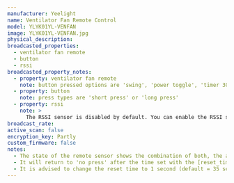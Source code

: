 ```yaml
---
manufacturer: Yeelight
name: Ventilator Fan Remote Control
model: YLYK01YL-VENFAN
image: YLYK01YL-VENFAN.jpg
physical_description:
broadcasted_properties:
  - ventilator fan remote
  - button
  - rssi
broadcasted_property_notes:
  - property: ventilator fan remote
    note: button pressed options are 'swing', 'power toggle', 'timer 30 minutes', 'timer 60 seconds', 'strong wind speed', 'low wind speed'
  - property: button
    note: press types are 'short press' or 'long press'
  - property: rssi
    note: >
      The RSSI sensor is disabled by default. You can enable the RSSI sensor by going to `configuration`, `integrations`, select `devices` on the BLE monitor integration tile and select your device. Click on the `+1 disabled entity` to show the disabled sensor and select the disabled entity. Finally, click on `Enable entity` to enable it. 
broadcast_rate:
active_scan: false
encryption_key: Partly
custom_firmware: false
notes:
  - The state of the remote sensor shows the combination of both, the attributes shows the button being used and the type of press individually.
  - It will return to 'no press' after the time set with the [reset_timer](configuration_params#reset_timer) option.
  - It is advised to change the reset time to 1 second (default = 35 seconds).
---
```

